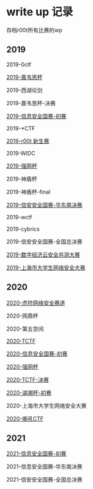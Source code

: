 # write up 记录
存档r00t所有比赛的wp
## 2019
2019-0ctf

[2019-嘉韦思杯](2019-ecnu.html)

2019-西湖论剑

2019-嘉韦思杯-决赛

[2019-信息安全国赛-初赛](2019-ciscn.html)

2019-*CTF

[2019-r00t 新生赛](2019-rtctf.html)

2019-WIDC

[2019-强网杯](2019-qwb.html)

2019-神盾杯

2019-神盾杯-final

[2019-信安安全国赛-华东南决赛](2019-ciscn-mid.html)

2019-wctf

2019-cybrics

2019-信安安全国赛-全国总决赛

[2019-数字经济云安全共测大赛](2019-gongce.html)

[2019-上海市大学生网络安全大赛](2019-sh.html)

## 2020

[2020-虎符网络安全赛道](2020-hfctf.html)

2020-网鼎杯

2020-第五空间

[2020-TCTF](2020-tctf.html)

[2020-信息安全国赛-初赛](2020-ciscn.html)

[2020-强网杯](2020-qwb.html)

[2020-TCTF-决赛](2020-tctf-final.html)

[2020-湖湘杯-初赛](2020-hxb.html)

2020-上海市大学生网络安全大赛

[2020-嘶吼CTF](2020-roarctf.html)

## 2021

[2021-信息安全国赛-初赛](2021-ciscn.html)

2021-信息安全国赛-华东南决赛

2021-信安安全国赛-全国总决赛